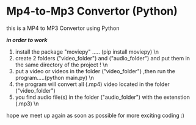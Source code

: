 # Mp4-to-Mp3 Convertor (Python)

this is a MP4 to MP3 Convertor using Python

***in order to work***
1) install the package "moviepy" ..... (pip install moviepy) \n
2) create 2 folders ("video_folder") and ("audio_folder") and put them in the same directory of the project ! \n
3) put a video or videos in the folder ("video_folder") ,then run the program.....(python main.py) \n 
5) the program will convert all (.mp4) video located in the folder ("video_folder")
6) you find audio file(s) in the folder ("audio_folder") with the extenstion (.mp3) \n

hope we meet up again as soon as possible for more exciting coding :)
